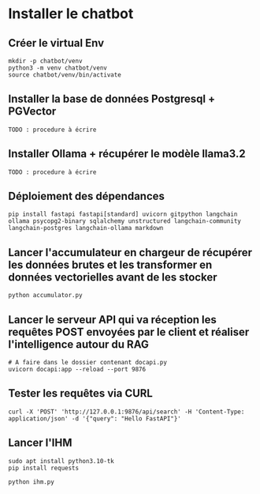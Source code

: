 # Installer le chatbot

## Créer le virtual Env

```
mkdir -p chatbot/venv
python3 -m venv chatbot/venv
source chatbot/venv/bin/activate
```

## Installer la base de données Postgresql + PGVector

```
TODO : procedure à écrire
```

## Installer Ollama + récupérer le modèle llama3.2

```
TODO : procedure à écrire
```

## Déploiement des dépendances

```
pip install fastapi fastapi[standard] uvicorn gitpython langchain ollama psycopg2-binary sqlalchemy unstructured langchain-community langchain-postgres langchain-ollama markdown
```

## Lancer l'accumulateur en chargeur de récupérer les données brutes et les transformer en données vectorielles avant de les stocker

```
python accumulator.py
```

## Lancer le serveur API qui va réception les requêtes POST envoyées par le client et réaliser l'intelligence autour du RAG

```
# A faire dans le dossier contenant docapi.py
uvicorn docapi:app --reload --port 9876
```

## Tester les requêtes via CURL

```
curl -X 'POST' 'http://127.0.0.1:9876/api/search' -H 'Content-Type: application/json' -d '{"query": "Hello FastAPI"}'
```

## Lancer l'IHM

```
sudo apt install python3.10-tk
pip install requests

python ihm.py
```
